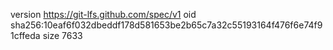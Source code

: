 version https://git-lfs.github.com/spec/v1
oid sha256:10eaf6f032dbeddf178d581653be2b65c7a32c55193164f476f6e74f91cffeda
size 7633
